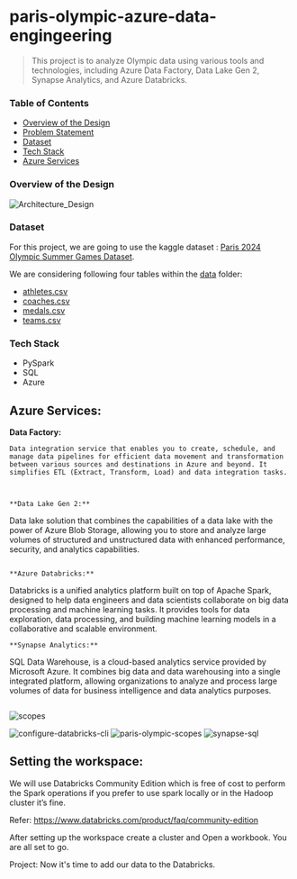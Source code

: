 # paris-olympic-azure-data-engingeering
> This project is to analyze Olympic data using various tools and technologies, including Azure Data Factory, Data Lake Gen 2, Synapse Analytics, and Azure Databricks.

### Table of Contents
- [Overview of the Design](overview-of-the-design)
- [Problem Statement](problem-statement)
- [Dataset](Dataset)
- [Tech Stack](Tech-Stack)
- [Azure Services](Azure-Services)

### Overview of the Design
![Architecture_Design](https://github.com/user-attachments/assets/515b8754-98a5-4046-bd1b-9a98cc15c4df)

### Dataset
For this project, we are going to use the kaggle dataset : [Paris 2024 Olympic Summer Games Dataset](https://www.kaggle.com/datasets/piterfm/paris-2024-olympic-summer-games). 

We are considering following four tables within the [data](https://github.com/nk3099/paris-olympic-azure-data-engingeering/tree/main/data) folder:
- [athletes.csv](https://github.com/nk3099/paris-olympic-azure-data-engingeering/blob/main/data/athletes.csv)
- [coaches.csv](https://github.com/nk3099/paris-olympic-azure-data-engingeering/blob/main/data/coaches.csv)
- [medals.csv](https://github.com/nk3099/paris-olympic-azure-data-engingeering/blob/main/data/medals.csv)
- [teams.csv](https://github.com/nk3099/paris-olympic-azure-data-engingeering/blob/main/data/teams.csv)

### Tech Stack
- PySpark
- SQL
- Azure

## Azure Services:
**Data Factory:** 
```
Data integration service that enables you to create, schedule, and manage data pipelines for efficient data movement and transformation between various sources and destinations in Azure and beyond. It simplifies ETL (Extract, Transform, Load) and data integration tasks.



**Data Lake Gen 2:** 
```
Data lake solution that combines the capabilities of a data lake with the power of Azure Blob Storage, allowing you to store and analyze large volumes of structured and unstructured data with enhanced performance, security, and analytics capabilities.
```

**Azure Databricks:**
```
Databricks is a unified analytics platform built on top of Apache Spark, designed to help data engineers and data scientists collaborate on big data processing and machine learning tasks. It provides tools for data exploration, data processing, and building machine learning models in a collaborative and scalable environment.
```
**Synapse Analytics:**
```
SQL Data Warehouse, is a cloud-based analytics service provided by Microsoft Azure. It combines big data and data warehousing into a single integrated platform, allowing organizations to analyze and process large volumes of data for business intelligence and data analytics purposes.
```
```
![scopes](https://github.com/user-attachments/assets/c9b0b7c8-6d94-4f1c-87e9-dcda8a96192a)

![configure-databricks-cli](https://github.com/user-attachments/assets/fbae4641-71a9-4306-8c08-86562670478c)
![paris-olympic-scopes](https://github.com/user-attachments/assets/49c81b67-f9ce-4b67-b438-71fea65ebb2e)
![synapse-sql](https://github.com/user-attachments/assets/4c878f9e-9779-4c0b-b991-7a6bd4959c5c)

## Setting the workspace:
We will use Databricks Community Edition which is free of cost to perform the Spark operations if you prefer to use spark locally or in the Hadoop cluster it’s fine.

Refer: https://www.databricks.com/product/faq/community-edition

After setting up the workspace create a cluster and Open a workbook. You are all set to go.

Project:
Now it's time to add our data to the Databricks.
